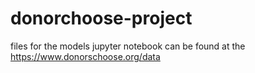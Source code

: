 # donorchoose-project

files for the models jupyter notebook can be found at the https://www.donorschoose.org/data
